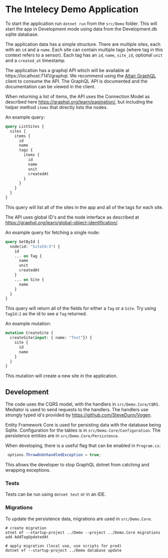 # The Intelecy Demo Application

To start the application run `dotnet run` from the `src/Demo` folder. This will start the app in Development mode using 
data from the Development.db sqlite database.

The application data has a simple structure. There are multiple sites, each with an `id` and a `name`. Each site can 
contain multiple tags (where tag in this context refers to a sensor). Each tag has an `id`, `name`, `site_id`, optional 
`unit` and a `created_at` timestamp.

The application has a graphql API which will be available at https://localhost:7141/graphql.
We recommend using the [Altair GraphQL](https://altairgraphql.dev/) client to consume the API. The GraphQL API is documented
and the documentation can be viewed in the client.

When returning a list of 
items, the API uses the Connection Model as described here https://graphql.org/learn/pagination/, but including the 
helper method `items` that directly lists the nodes.

An example query:
```graphql
query ListSites {
  sites {
    items {
      id
      name
      tags {
        items {
          id
          name
          unit
          createdAt
        }
      }
    }
  }
}
```

This query will list all of the sites in the app and all of the tags for each site.

The API uses global ID's and the node interface as described at https://graphql.org/learn/global-object-identification/.

An example query for fetching a single node:
```graphql
query GetById {
  node(id: "SiteId:3") {
    id
    ... on Tag {
      name
      unit
      createdAt
    }
    ... on Site {
      name
    }
  }
}
```

This query will return all of the fields for either a `Tag` or a `Site`. Try using `TagId:2` as the id to see a `Tag`
returned.

An example mutation:
```graphql
mutation CreateSite {
  createSite(input: { name: "Test"}) {
    site {
      id
      name
    }
  }
}
```

This mutation will create a new site in the application.

## Development

The code uses the CQRS model, with the handlers in `src/Demo.Core/CQRS`. Mediator is used to send requests to the 
handlers. The handlers use strongly typed id's provided by https://github.com/SteveDunn/Vogen.

Entity Framework Core is used for persisting data with the database being Sqlite. Configuration for the tables is 
in `src/Demo.Core/Configuration`. The persistence entities are in `src/Demo.Core/Persistence`.

When developing, there is a useful flag that can be enabled in `Program.cs`:
```csharp
 options.ThrowOnUnhandledException = true;
```
This allows the developer to stop GraphQL dotnet from catching and wrapping exceptions.

### Tests

Tests can be run using `dotnet test` or in an IDE.

### Migrations

To update the persistence data, migrations are used in `src/Demo.Core`.

```shell
# create migration
otnet ef --startup-project ../Demo --project ../Demo.Core migrations add AddTagUpdatedAt

# apply migration (local use, use scripts for prod)
dotnet ef --startup-project ../Demo database update
```
